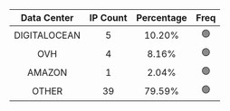 | Data Center | IP Count | Percentage | Freq |
|:------------:|:--------:|:-----------:|:-----:|
| DIGITALOCEAN | 5 | 10.20% | 🟢 |
| OVH | 4 | 8.16% | 🟢 |
| AMAZON | 1 | 2.04% | 🟢 |
| OTHER | 39 | 79.59% | 🟢 |